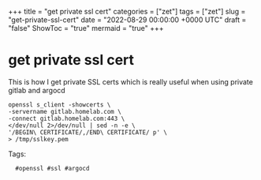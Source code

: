 +++
title = "get private ssl cert"
categories = ["zet"]
tags = ["zet"]
slug = "get-private-ssl-cert"
date = "2022-08-29 00:00:00 +0000 UTC"
draft = "false"
ShowToc = "true"
mermaid = "true"
+++

# get private ssl cert

This is how I get private SSL certs which is really useful when using
private gitlab and argocd

```shell
openssl s_client -showcerts \
-servername gitlab.homelab.com \
-connect gitlab.homelab.com:443 \
</dev/null 2>/dev/null | sed -n -e \
'/BEGIN\ CERTIFICATE/,/END\ CERTIFICATE/ p' \
> /tmp/sslkey.pem
```

Tags:

      #openssl #ssl #argocd
